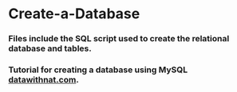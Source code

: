 # Create-a-Database

  <h3>Files include the SQL script used to create the relational database and tables.</h3>
  <h3>Tutorial for creating a database using MySQL <a href="https://datawithnat.com/r_database.html">datawithnat.com</a>.</h3>
                                                                  
